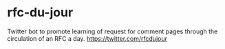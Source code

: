 # rfc-du-jour
Twitter bot to promote learning of request for comment pages through the circulation of an RFC a day. https://twitter.com/rfcdujour

